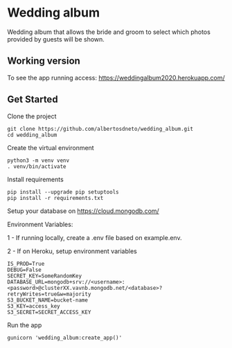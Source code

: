 # Wedding album
Wedding album that allows the bride and groom to select which photos provided by guests will be shown.

## Working version
To see the app running access: https://weddingalbum2020.herokuapp.com/ 


## Get Started

Clone the project
```
git clone https://github.com/albertosdneto/wedding_album.git
cd wedding_album
```

Create the virtual environment
```
python3 -m venv venv
. venv/bin/activate
```

Install requirements
```
pip install --upgrade pip setuptools
pip install -r requirements.txt 
```

Setup your database on https://cloud.mongodb.com/

Environment Variables:

1 - If running locally, create a .env file based on example.env.

2 - If on Heroku, setup environment variables
```
IS_PROD=True
DEBUG=False
SECRET_KEY=SomeRandomKey
DATABASE_URL=mongodb+srv://<username>:<password>@clusterXX.vavnb.mongodb.net/<database>?retryWrites=true&w=majority
S3_BUCKET_NAME=bucket-name
S3_KEY=access_key
S3_SECRET=SECRET_ACCESS_KEY
```

Run the app
```
gunicorn 'wedding_album:create_app()'
```